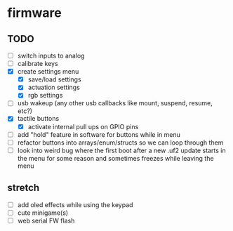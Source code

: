 # firmware

## TODO

- [ ] switch inputs to analog
- [ ] calibrate keys
- [x] create settings menu
  - [x] save/load settings
  - [x] actuation settings
  - [x] rgb settings
- [ ] usb wakeup (any other usb callbacks like mount, suspend, resume, etc?)
- [x] tactile buttons
  - [x] activate internal pull ups on GPIO pins
- [ ] add "hold" feature in software for buttons while in menu
- [ ] refactor buttons into arrays/enum/structs so we can loop through them
- [ ] look into weird bug where the first boot after a new .uf2 update starts in the menu for some reason and sometimes freezes while leaving the menu

## stretch

- [ ] add oled effects while using the keypad
- [ ] cute minigame(s)
- [ ] web serial FW flash
